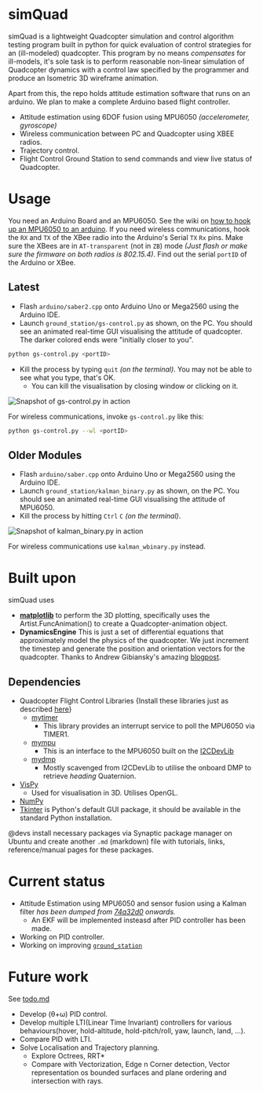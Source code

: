 simQuad
=======
simQuad is a lightweight Quadcopter simulation and control algorithm testing program built in python for quick evaluation of control strategies for an (ill-modeled) quadcopter. This program by no means *compensates* for ill-models, it's sole task is to perform reasonable non-linear simulation of Quadcopter dynamics with a control law specified by the programmer and produce an Isometric 3D wireframe animation.

Apart from this, the repo holds attitude estimation software that runs on an arduino. We plan to make a complete Arduino based flight controller.

* Attitude estimation using 6DOF fusion using MPU6050 *(accelerometer, gyroscope)*
* Wireless communication between PC and Quadcopter using XBEE radios.
* Trajectory control.
* Flight Control Ground Station to send commands and view live status of Quadcopter.

Usage
=====
You need an Arduino Board and an MPU6050. See the wiki on [how to hook up an MPU6050 to an arduino](http://playground.arduino.cc/Main/MPU-6050).
If you need wireless communications, hook the `RX` and `TX` of the XBee radio into the Arduino's Serial `TX` `Rx` pins. Make sure the XBees are in `AT-transparent` (not in `ZB`) mode *(Just flash or make sure the firmware on both radios is 802.15.4)*.
Find out the serial `portID` of the Arduino or XBee.

Latest
------

+ Flash `arduino/saber2.cpp` onto Arduino Uno or Mega2560 using the Arduino IDE.
+ Launch `ground_station/gs-control.py` as shown, on the PC. You should see an animated real-time GUI visualising the attitude of quadcopter. The darker colored ends were "initially closer to you".
```bash
python gs-control.py <portID>
```
+ Kill the process by typing `quit` *(on the terminal)*. You may not be able to see what you type, that's OK.
	- You can kill the visualisation by closing window or clicking on it.

![Snapshot of gs-control.py in action](https://cloud.githubusercontent.com/assets/ "Snapshot of gs-control.py in action")

For wireless communications, invoke `gs-control.py` like this:
```bash
python gs-control.py --wl <portID>
```

Older Modules
-------------
+ Flash `arduino/saber.cpp` onto Arduino Uno or Mega2560 using the Arduino IDE.
+ Launch `ground_station/kalman_binary.py` as shown, on the PC. You should see an animated real-time GUI visualising the attitude of MPU6050.
+ Kill the process by hitting `Ctrl` `C` *(on the terminal)*.

![Snapshot of kalman_binary.py in action](https://cloud.githubusercontent.com/assets/9897445/11621002/d0c21f32-9cdd-11e5-911d-e7066bb343ef.png "Snapshot of kalman_binary.py in action")

For wireless communications use `kalman_wbinary.py` instead.

Built upon
==========

simQuad uses

* **[matplotlib](http://www.matplotlib.org)**
to perform the 3D plotting, specifically uses the Artist.FuncAnimation() to create a Quadcopter-animation object.
* **DynamicsEngine**
This is just a set of differential equations that approximately model the physics of the quadcopter. We just increment the timestep and generate the position and orientation vectors for the quadcopter. Thanks to Andrew Gibiansky's amazing [blogpost](http://andrew.gibiansky.com/blog/physics/quadcopter-dynamics/).

## Dependencies

* Quadcopter Flight Control Libraries {Install these libraries just as described [here](https://www.arduino.cc/en/Guide/Libraries#toc5)}
    - [mytimer](arduino/mytimer)
        + This library provides an interrupt service to poll the MPU6050 via TIMER1.
    - [mympu](arduino/mympu)
        + This is an interface to the MPU6050 built on the [I2CDevLib](https://github.com/jrowberg/i2cdevlib)
    - [mydmp](arduino/mydmp)
    	+ Mostly scavenged from I2CDevLib to utilise the onboard DMP to retrieve *heading* Quaternion.
* [VisPy](http://www.vispy.org/)
	+ Used for visualisation in 3D. Utilises OpenGL.
* [NumPy](http://www.numpy.org/)
* [Tkinter](https://wiki.python.org/moin/TkInter) is Python's default GUI package, it should be available in the standard Python installation.

@devs install necessary packages via Synaptic package manager on Ubuntu and create another `.md` (markdown) file with tutorials, links, reference/manual pages for these packages.

Current status
==============

* Attitude Estimation using MPU6050 and sensor fusion using a Kalman filter *has been dumped from [74a32d0](https://github.com/arrow-/simQuad/commit/74a32d07fab50dea05abc5d0ef5794d717782bcc) onwards.*
  + An EKF will be implemented insteasd after PID controller has been made.
* Working on PID controller.
* Working on improving [`ground_station`](ground_station)

# Future work
See [todo.md](todo.md)

* Develop (θ+ω) PID control.
* Develop multiple LTI(Linear Time Invariant) controllers for various behaviours(hover, hold-altitude, hold-pitch/roll, yaw, launch, land, ...).
* Compare PID with LTI.
* Solve Localisation and Trajectory planning.
  + Explore Octrees, RRT*
  + Compare with Vectorization, Edge n Corner detection, Vector representation os bounded surfaces and plane ordering and intersection with rays.

